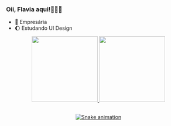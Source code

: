 ### Oii, Flavia aqui!👩🏽‍🚀

- 🚀 Empresária
- 🌔 Estudando UI Design

<div align="center">
  <a href="https://github.com/flamnds">
  <img height="180em" src="https://github-readme-stats.vercel.app/api?username=flamnds&show_icons=true&theme=synthwave&include_all_commits=true&count_private=true"/>
  <img height="180em" src="https://github-readme-stats.vercel.app/api/top-langs/?username=flamnds&layout=compact&langs_count=7&theme=synthwave"/>
  
  ##
  
   ![Snake animation](https://github.com/flamnds/flamnds/blob/output/github-contribution-grid-snake.svg)
